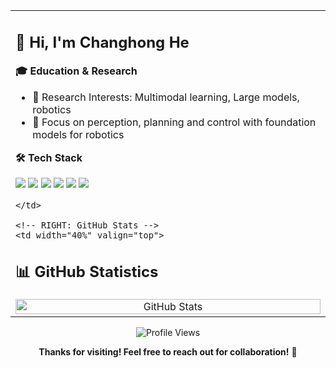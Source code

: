 <!-- README.md for https://github.com/ChanghongHeya/ChanghongHeya -->

<table>
  <tr>
    <!-- LEFT: Personal Info -->
    <td width="60%" valign="top">

## 👋 Hi, I'm Changhong He

**🎓 Education & Research**
- 🌱 Research Interests: Multimodal learning, Large models, robotics  
- 💼 Focus on perception, planning and control with foundation models for robotics

**🛠️ Tech Stack**
<p>
  <img src="https://img.shields.io/badge/Python-3776AB?style=for-the-badge&logo=python&logoColor=white" />
  <img src="https://img.shields.io/badge/C++-00599C?style=for-the-badge&logo=c%2B%2B&logoColor=white" />
  <img src="https://img.shields.io/badge/PyTorch-EE4C2C?style=for-the-badge&logo=pytorch&logoColor=white" />
  <img src="https://img.shields.io/badge/ROS-22314E?style=for-the-badge&logo=ros&logoColor=white" />
  <img src="https://img.shields.io/badge/Ubuntu-E95420?style=for-the-badge&logo=ubuntu&logoColor=white" />
  <img src="https://img.shields.io/badge/Docker-2496ED?style=for-the-badge&logo=docker&logoColor=white" />
</p>

    </td>

    <!-- RIGHT: GitHub Stats -->
    <td width="40%" valign="top">

## 📊 GitHub Statistics

<!-- GitHub Stats -->
<div align="center">
  <img src="https://github-readme-stats.vercel.app/api?username=ChanghongHeya&show_icons=true&theme=default&hide_title=true&count_private=true" alt="GitHub Stats" width="100%" />
</div>
  </tr>
</table>

<div align="center">
  
  ![Profile Views](https://komarev.com/ghpvc/?username=ChanghongHeya&color=blue&style=flat)
  
  **Thanks for visiting! Feel free to reach out for collaboration!** 🤝
</div>
